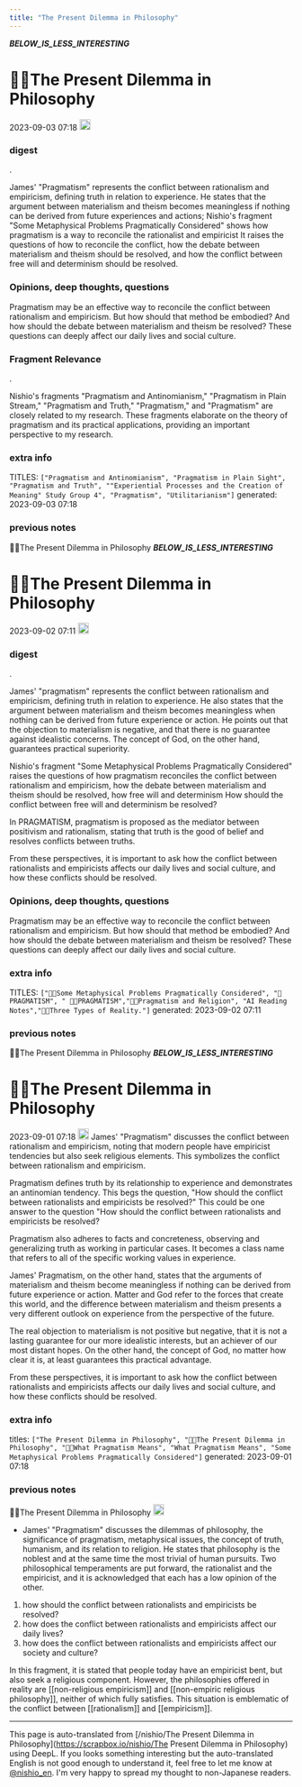 ```yaml
---
title: "The Present Dilemma in Philosophy"
---
```


___BELOW_IS_LESS_INTERESTING___
# 🤖🔁The Present Dilemma in Philosophy
 2023-09-03 07:18 <img src='https://scrapbox.io/api/pages/nishio-en/omni/icon' alt='omni.icon' height="19.5"/>
### digest
.

James' "Pragmatism" represents the conflict between rationalism and empiricism, defining truth in relation to experience. He states that the argument between materialism and theism becomes meaningless if nothing can be derived from future experiences and actions; Nishio's fragment "Some Metaphysical Problems Pragmatically Considered" shows how pragmatism is a way to reconcile the rationalist and empiricist It raises the questions of how to reconcile the conflict, how the debate between materialism and theism should be resolved, and how the conflict between free will and determinism should be resolved.

### Opinions, deep thoughts, questions

Pragmatism may be an effective way to reconcile the conflict between rationalism and empiricism. But how should that method be embodied? And how should the debate between materialism and theism be resolved? These questions can deeply affect our daily lives and social culture.

### Fragment Relevance
.

Nishio's fragments "Pragmatism and Antinomianism," "Pragmatism in Plain Stream," "Pragmatism and Truth," "Pragmatism," and "Pragmatism" are closely related to my research. These fragments elaborate on the theory of pragmatism and its practical applications, providing an important perspective to my research.

### extra info
TITLES: `["Pragmatism and Antinomianism", "Pragmatism in Plain Sight", "Pragmatism and Truth", ""Experiential Processes and the Creation of Meaning" Study Group 4", "Pragmatism", "Utilitarianism"]`
generated: 2023-09-03 07:18
### previous notes
🤖🔁The Present Dilemma in Philosophy
___BELOW_IS_LESS_INTERESTING___
# 🤖🔁The Present Dilemma in Philosophy
 2023-09-02 07:11 <img src='https://scrapbox.io/api/pages/nishio-en/omni/icon' alt='omni.icon' height="19.5"/>
### digest
.

James' "pragmatism" represents the conflict between rationalism and empiricism, defining truth in relation to experience. He also states that the argument between materialism and theism becomes meaningless when nothing can be derived from future experience or action. He points out that the objection to materialism is negative, and that there is no guarantee against idealistic concerns. The concept of God, on the other hand, guarantees practical superiority.

Nishio's fragment "Some Metaphysical Problems Pragmatically Considered" raises the questions of how pragmatism reconciles the conflict between rationalism and empiricism, how the debate between materialism and theism should be resolved, how free will and determinism How should the conflict between free will and determinism be resolved?

In PRAGMATISM, pragmatism is proposed as the mediator between positivism and rationalism, stating that truth is the good of belief and resolves conflicts between truths.

From these perspectives, it is important to ask how the conflict between rationalists and empiricists affects our daily lives and social culture, and how these conflicts should be resolved.

### Opinions, deep thoughts, questions

Pragmatism may be an effective way to reconcile the conflict between rationalism and empiricism. But how should that method be embodied? And how should the debate between materialism and theism be resolved? These questions can deeply affect our daily lives and social culture.

### extra info
TITLES: `["🤖🔁Some Metaphysical Problems Pragmatically Considered", "🤖PRAGMATISM", " 🤖🔁PRAGMATISM","🤖🔁Pragmatism and Religion", "AI Reading Notes","🤖🔁Three Types of Reality."]`
generated: 2023-09-02 07:11
### previous notes
🤖🔁The Present Dilemma in Philosophy
___BELOW_IS_LESS_INTERESTING___
# 🤖🔁The Present Dilemma in Philosophy
 2023-09-01 07:18 <img src='https://scrapbox.io/api/pages/nishio-en/omni/icon' alt='omni.icon' height="19.5"/>
James' "Pragmatism" discusses the conflict between rationalism and empiricism, noting that modern people have empiricist tendencies but also seek religious elements. This symbolizes the conflict between rationalism and empiricism.

Pragmatism defines truth by its relationship to experience and demonstrates an antinomian tendency. This begs the question, "How should the conflict between rationalists and empiricists be resolved?" This could be one answer to the question "How should the conflict between rationalists and empiricists be resolved?

Pragmatism also adheres to facts and concreteness, observing and generalizing truth as working in particular cases. It becomes a class name that refers to all of the specific working values in experience.

James' Pragmatism, on the other hand, states that the arguments of materialism and theism become meaningless if nothing can be derived from future experience or action. Matter and God refer to the forces that create this world, and the difference between materialism and theism presents a very different outlook on experience from the perspective of the future.

The real objection to materialism is not positive but negative, that it is not a lasting guarantee for our more idealistic interests, but an achiever of our most distant hopes. On the other hand, the concept of God, no matter how clear it is, at least guarantees this practical advantage.

From these perspectives, it is important to ask how the conflict between rationalists and empiricists affects our daily lives and social culture, and how these conflicts should be resolved.

### extra info
titles: `["The Present Dilemma in Philosophy", "🤖🔁The Present Dilemma in Philosophy", "🤖🔁What Pragmatism Means", "What Pragmatism Means", "Some Metaphysical Problems Pragmatically Considered"]`
generated: 2023-09-01 07:18
### previous notes
🤖🔁The Present Dilemma in Philosophy
<img src='https://scrapbox.io/api/pages/nishio-en/omni/icon' alt='omni.icon' height="19.5"/>
- James' "Pragmatism" discusses the dilemmas of philosophy, the significance of pragmatism, metaphysical issues, the concept of truth, humanism, and its relation to religion. He states that philosophy is the noblest and at the same time the most trivial of human pursuits. Two philosophical temperaments are put forward, the rationalist and the empiricist, and it is acknowledged that each has a low opinion of the other.
1. how should the conflict between rationalists and empiricists be resolved?
2. how does the conflict between rationalists and empiricists affect our daily lives?
3. how does the conflict between rationalists and empiricists affect our society and culture?

In this fragment, it is stated that people today have an empiricist bent, but also seek a religious component. However, the philosophies offered in reality are [[non-religious empiricism]] and [[non-empiric religious philosophy]], neither of which fully satisfies. This situation is emblematic of the conflict between [[rationalism]] and [[empiricism]].


---
This page is auto-translated from [/nishio/The Present Dilemma in Philosophy](https://scrapbox.io/nishio/The Present Dilemma in Philosophy) using DeepL. If you looks something interesting but the auto-translated English is not good enough to understand it, feel free to let me know at [@nishio_en](https://twitter.com/nishio_en). I'm very happy to spread my thought to non-Japanese readers.